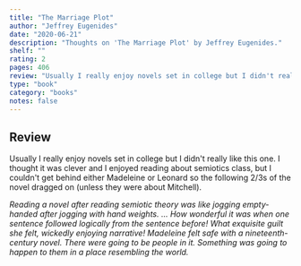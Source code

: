 ```yaml
---
title: "The Marriage Plot"
author: "Jeffrey Eugenides"
date: "2020-06-21"
description: "Thoughts on 'The Marriage Plot' by Jeffrey Eugenides."
shelf: ""
rating: 2
pages: 406
review: "Usually I really enjoy novels set in college but I didn't really like this one. I thought it was clever and I enjoyed reading about semiotics class, but I couldn't get behind either Madeleine or Leonard so the following 2/3s of the novel dragged on (unless they were about Mitchell). <br/><br/><i>Reading a novel after reading semiotic theory was like jogging empty-handed after jogging with hand weights. ... How wonderful it was when one sentence followed logically from the sentence before! What exquisite guilt she felt, wickedly enjoying narrative! Madeleine felt safe with a nineteenth-century novel. There were going to be people in it. Something was going to happen to them in a place resembling the world.</i>"
type: "book"
category: "books"
notes: false
---
```


## Review

Usually I really enjoy novels set in college but I didn't really like this one. I thought it was clever and I enjoyed reading about semiotics class, but I couldn't get behind either Madeleine or Leonard so the following 2/3s of the novel dragged on (unless they were about Mitchell).

_Reading a novel after reading semiotic theory was like jogging empty-handed after jogging with hand weights. ... How wonderful it was when one sentence followed logically from the sentence before! What exquisite guilt she felt, wickedly enjoying narrative! Madeleine felt safe with a nineteenth-century novel. There were going to be people in it. Something was going to happen to them in a place resembling the world._
